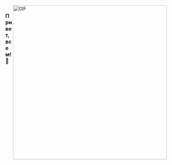 <img alt="GIF" align="right" src="https://media3.giphy.com/media/v1.Y2lkPTc5MGI3NjExMHZweWwxOHhocnd1aWNjM2owcWRnaG93M3F5M205Y3F2Mml3ZXU2NCZlcD12MV9pbnRlcm5hbF9naWZfYnlfaWQmY3Q9Zw/dxn6fRlTIShoeBr69N/giphy.gif)" width="480px" height="480" />

### Привет, всем! 👋

<!--
**metgen/metgen** is a ✨ _special_ ✨ repository because its `README.md` (this file) appears on your GitHub profile.

Here are some ideas to get you started:

- 🔭 I’m currently working on ...
- 🌱 I’m currently learning ...
- 👯 I’m looking to collaborate on ...
- 🤔 I’m looking for help with ...
- 💬 Ask me about ...
- 📫 How to reach me: ...
- 😄 Pronouns: ...
- ⚡ Fun fact: ...
-->
